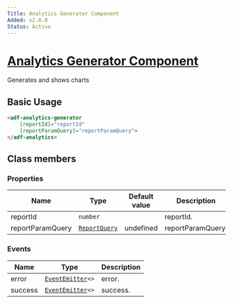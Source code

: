 ```yaml
---
Title: Analytics Generator Component
Added: v2.0.0
Status: Active
---
```


# [Analytics Generator Component](../../../lib/insights/src/lib/analytics-process/components/analytics-generator.component.ts "Defined in analytics-generator.component.ts")

Generates and shows charts

## Basic Usage

```html
<adf-analytics-generator 
    [reportId]="reportId" 
    [reportParamQuery]="reportParamQuery">
</adf-analytics>
```

## Class members

### Properties

| Name | Type | Default value | Description |
| ---- | ---- | ------------- | ----------- |
| reportId | `number` |  | reportId. |
| reportParamQuery | [`ReportQuery`](../../../lib/insights/src/lib/diagram/models/report/report-query.model.ts) | undefined | reportParamQuery. |

### Events

| Name | Type | Description |
| ---- | ---- | ----------- |
| error | [`EventEmitter`](https://angular.io/api/core/EventEmitter)`<>` | error. |
| success | [`EventEmitter`](https://angular.io/api/core/EventEmitter)`<>` | success. |

